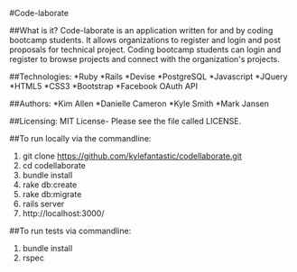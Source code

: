 
#Code-laborate

##What is it?
Code-laborate is an application written for and by coding bootcamp students.  It allows organizations to register and login and post proposals for technical project.  Coding bootcamp students can login and register to browse projects and connect with the organization's projects.

##Technologies:
*Ruby
*Rails
*Devise
*PostgreSQL
*Javascript
*JQuery
*HTML5
*CSS3
*Bootstrap
*Facebook OAuth API

##Authors:
*Kim Allen
*Danielle Cameron
*Kyle Smith
*Mark Jansen

##Licensing:
MIT License- Please see the file called LICENSE.

##To run locally via the commandline:

1. git clone https://github.com/kylefantastic/codellaborate.git
2. cd codellaborate
3. bundle install
4. rake db:create
5. rake db:migrate
6. rails server
7. http://localhost:3000/

##To run tests via commandline:
1. bundle install
2. rspec




